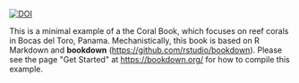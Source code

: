 
[![DOI](https://zenodo.org/badge/77755244.svg)](https://zenodo.org/badge/77755244.svg)

This is a minimal example of a the Coral Book, which focuses on reef corals in Bocas del Toro, Panama. Mechanistically, this book is based on R Markdown and **bookdown** (https://github.com/rstudio/bookdown). Please see the page "Get Started" at https://bookdown.org/ for how to compile this example.
